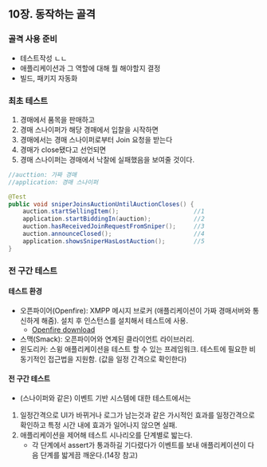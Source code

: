 ## 10장. 동작하는 골격

### 골격 사용 준비
- 테스트작성 ㄴㄴ
- 애플리케이션과 그 역할에 대해 뭘 해야할지 결정
- 빌드, 패키지 자동화

### 최초 테스트
1. 경매에서 품목을 판매하고
2. 경매 스나이퍼가 해당 경매에서 입찰을 시작하면
3. 경매에서는 경매 스나이퍼로부터 Join 요청을 받는다
4. 경매가 close됐다고 선언되면
5. 경매 스나이퍼는 경매에서 낙찰에 실패했음을 보여줄 것이다.

```java
//aucttion: 가짜 경매
//application: 경매 스나이퍼

@Test
public void sniperJoinsAuctionUntilAuctionCloses() {
	auction.startSellingItem();                     //1
	application.startBiddingIn(auction);            //2
	auction.hasReceivedJoinRequestFromSniper();     //3
	auction.announceClosed();                       //4
	application.showsSniperHasLostAuction();        //5
}

```

### 전 구간 테스트
#### 테스트 환경
- 오픈파이어(Openfire): XMPP 메시지 브로커 (애플리케이션이 가짜 경매서버와 통신하게 해줌). 설치 후 인스턴스를 설치해서 테스트에 사용.
    - [Openfire download](https://www.igniterealtime.org/downloads/index.jsp#openfire)
- 스맥(Smack): 오픈파이어와 연계된 클라이언트 라이브러리.
- 윈도리커: 스윙 애플리케이션을 테스트 할 수 있는 프레임워크. 테스트에 필요한 비동기적인 접근법을 지원함. (값을 일정 간격으로 확인한다)

#### 전 구간 테스트
- (스나이퍼와 같은) 이벤트 기반 시스템에 대한 테스트에서는
1) 일정간격으로 UI가 바뀌거나 로그가 남는것과 같은 가시적인 효과를 일정간격으로 확인하고 특정 시간 내에 효과가 일어나지 않으면 실패.
2) 애플리케이션을 제어해 테스트 시나리오를 단계별로 밟는다.
    - 각 단계에서 assert가 통과하길 기다렸다가 이벤트를 보내 애플리케이션이 다음 단계를 밟게끔 깨운다.(14장 참고)


